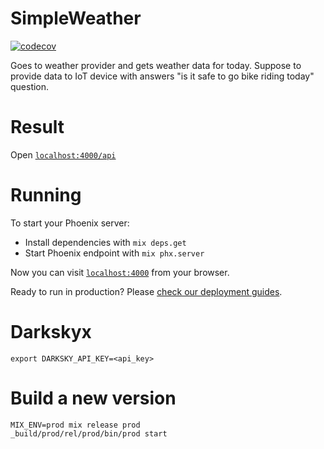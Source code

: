 # SimpleWeather

[![codecov](https://codecov.io/gh/kiote/simple_weather/branch/master/graph/badge.svg)](https://codecov.io/gh/kiote/simple_weather)

Goes to weather provider and gets weather data for today.
Suppose to provide data to IoT device with answers "is it safe to go bike riding today" question.

# Result

Open [`localhost:4000/api`](http:localhost:4000/api)

# Running

To start your Phoenix server:

  * Install dependencies with `mix deps.get`
  * Start Phoenix endpoint with `mix phx.server`

Now you can visit [`localhost:4000`](http://localhost:4000) from your browser.

Ready to run in production? Please [check our deployment guides](https://hexdocs.pm/phoenix/deployment.html).

# Darkskyx

`export DARKSKY_API_KEY=<api_key>`

# Build a new version

```
MIX_ENV=prod mix release prod
_build/prod/rel/prod/bin/prod start
```
